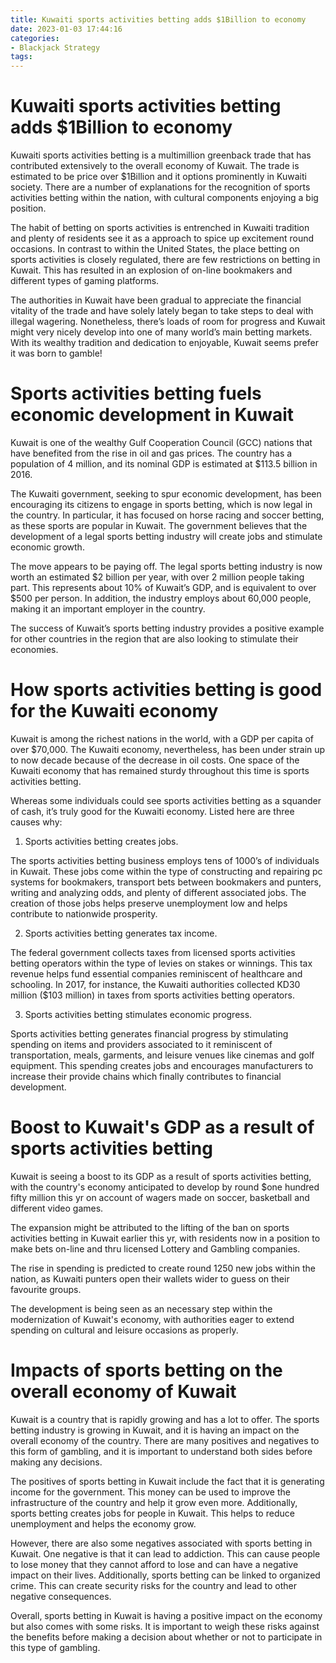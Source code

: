 ```yaml
---
title: Kuwaiti sports activities betting adds $1Billion to economy
date: 2023-01-03 17:44:16
categories:
- Blackjack Strategy
tags:
---
```



#  Kuwaiti sports activities betting adds $1Billion to economy

Kuwaiti sports activities betting is a multimillion greenback trade that has contributed extensively to the overall economy of Kuwait. The trade is estimated to be price over $1Billion and it options prominently in Kuwaiti society. There are a number of explanations for the recognition of sports activities betting within the nation, with cultural components enjoying a big position.

The habit of betting on sports activities is entrenched in Kuwaiti tradition and plenty of residents see it as a approach to spice up excitement round occasions. In contrast to within the United States, the place betting on sports activities is closely regulated, there are few restrictions on betting in Kuwait. This has resulted in an explosion of on-line bookmakers and different types of gaming platforms.

The authorities in Kuwait have been gradual to appreciate the financial vitality of the trade and have solely lately began to take steps to deal with illegal wagering. Nonetheless, there’s loads of room for progress and Kuwait might very nicely develop into one of many world’s main betting markets. With its wealthy tradition and dedication to enjoyable, Kuwait seems prefer it was born to gamble!

#  Sports activities betting fuels economic development in Kuwait

Kuwait is one of the wealthy Gulf Cooperation Council (GCC) nations that have benefited from the rise in oil and gas prices. The country has a population of 4 million, and its nominal GDP is estimated at $113.5 billion in 2016. 

The Kuwaiti government, seeking to spur economic development, has been encouraging its citizens to engage in sports betting, which is now legal in the country. In particular, it has focused on horse racing and soccer betting, as these sports are popular in Kuwait. The government believes that the development of a legal sports betting industry will create jobs and stimulate economic growth. 

The move appears to be paying off. The legal sports betting industry is now worth an estimated $2 billion per year, with over 2 million people taking part. This represents about 10% of Kuwait’s GDP, and is equivalent to over $500 per person. In addition, the industry employs about 60,000 people, making it an important employer in the country. 

The success of Kuwait’s sports betting industry provides a positive example for other countries in the region that are also looking to stimulate their economies.

#  How sports activities betting is good for the Kuwaiti economy

Kuwait is among the richest nations in the world, with a GDP per capita of over $70,000. The Kuwaiti economy, nevertheless, has been under strain up to now decade because of the decrease in oil costs. One space of the Kuwaiti economy that has remained sturdy throughout this time is sports activities betting.

Whereas some individuals could see sports activities betting as a squander of cash, it’s truly good for the Kuwaiti economy. Listed here are three causes why:

1. Sports activities betting creates jobs.

The sports activities betting business employs tens of 1000’s of individuals in Kuwait. These jobs come within the type of constructing and repairing pc systems for bookmakers, transport bets between bookmakers and punters, writing and analyzing odds, and plenty of different associated jobs. The creation of those jobs helps preserve unemployment low and helps contribute to nationwide prosperity.

2. Sports activities betting generates tax income.

The federal government collects taxes from licensed sports activities betting operators within the type of levies on stakes or winnings. This tax revenue helps fund essential companies reminiscent of healthcare and schooling. In 2017, for instance, the Kuwaiti authorities collected KD30 million ($103 million) in taxes from sports activities betting operators.

3. Sports activities betting stimulates economic progress.

Sports activities betting generates financial progress by stimulating spending on items and providers associated to it reminiscent of transportation, meals, garments, and leisure venues like cinemas and golf equipment. This spending creates jobs and encourages manufacturers to increase their provide chains which finally contributes to financial development.

#  Boost to Kuwait's GDP as a result of sports activities betting

Kuwait is seeing a boost to its GDP as a result of sports activities betting, with the country's economy anticipated to develop by round $one hundred fifty million this yr on account of wagers made on soccer, basketball and different video games.

The expansion might be attributed to the lifting of the ban on sports activities betting in Kuwait earlier this yr, with residents now in a position to make bets on-line and thru licensed Lottery and Gambling companies.

The rise in spending is predicted to create round 1250 new jobs within the nation, as Kuwaiti punters open their wallets wider to guess on their favourite groups.

The development is being seen as an necessary step within the modernization of Kuwait's economy, with authorities eager to extend spending on cultural and leisure occasions as properly.

#  Impacts of sports betting on the overall economy of Kuwait

Kuwait is a country that is rapidly growing and has a lot to offer. The sports betting industry is growing in Kuwait, and it is having an impact on the overall economy of the country. There are many positives and negatives to this form of gambling, and it is important to understand both sides before making any decisions.

The positives of sports betting in Kuwait include the fact that it is generating income for the government. This money can be used to improve the infrastructure of the country and help it grow even more. Additionally, sports betting creates jobs for people in Kuwait. This helps to reduce unemployment and helps the economy grow.

However, there are also some negatives associated with sports betting in Kuwait. One negative is that it can lead to addiction. This can cause people to lose money that they cannot afford to lose and can have a negative impact on their lives. Additionally, sports betting can be linked to organized crime. This can create security risks for the country and lead to other negative consequences.

Overall, sports betting in Kuwait is having a positive impact on the economy but also comes with some risks. It is important to weigh these risks against the benefits before making a decision about whether or not to participate in this type of gambling.